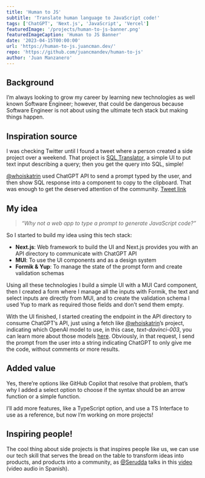 ```yaml
---
title: 'Human to JS'
subtitle: 'Translate human language to JavaScript code!'
tags: ['ChatGPT', 'Next.js', 'JavaScript', 'Vercel']
featuredImage: '/projects/human-to-js-banner.png'
featuredImageCaption: 'Human to JS Banner'
date: '2023-04-15T00:00:00'
url: 'https://human-to-js.juancman.dev/'
repo: 'https://github.com/juancmandev/human-to-js'
author: 'Juan Manzanero'
---
```


## Background

I’m always looking to grow my career by learning new technologies as well known Software Engineer; however, that could be dangerous because Software Engineer is not about using the ultimate tech stack but making things happen.

## Inspiration source

I was checking Twitter until I found a tweet where a person created a side project over a weekend. That project is [SQL Translator](https://www.sqltranslate.app/), a simple UI to put text input describing a query; then you get the query into SQL, simple!

[@whoiskatrin](https://twitter.com/whoiskatrin?ref_src=twsrc%5Etfw%7Ctwcamp%5Etweetembed%7Ctwterm%5E1634973237829599233%7Ctwgr%5Eb49b9d28e6ea7383ef16ea3c8c6040656ff0c944%7Ctwcon%5Es1_&ref_url=https%3A%2F%2Fpublish.twitter.com%2F%3Fquery%3Dhttps3A2F2Ftwitter.com2Fwhoiskatrin2Fstatus2F1634973237829599233widget%3DTweet) used ChatGPT API to send a prompt typed by the user, and then show SQL response into a component to copy to the clipboard. That was enough to get the deserved attention of the community. [Tweet link](https://twitter.com/whoiskatrin/status/1634973237829599233)

## My idea

> _“Why not a web app to type a prompt to generate JavaScript code?”_

So I started to build my idea using this tech stack:

- **Next.js**: Web framework to build the UI and Next.js provides you with an API directory to communicate with ChatGPT API
- **MUI**: To use the UI components and as a design system
- **Formik & Yup**: To manage the state of the prompt form and create validation schemas

Using all these technologies I build a simple UI with a MUI Card component, then I created a form where I manage all the inputs with Formik, the text and select inputs are directly from MUI, and to create the validation schema I used Yup to mark as required those fields and don’t send them empty.

With the UI finished, I started creating the endpoint in the API directory to consume ChatGPT’s API, just using a fetch like [@whoiskatrin](https://twitter.com/whoiskatrin?ref_src=twsrc%5Etfw%7Ctwcamp%5Etweetembed%7Ctwterm%5E1634973237829599233%7Ctwgr%5Eb49b9d28e6ea7383ef16ea3c8c6040656ff0c944%7Ctwcon%5Es1_&ref_url=https%3A%2F%2Fpublish.twitter.com%2F%3Fquery%3Dhttps3A2F2Ftwitter.com2Fwhoiskatrin2Fstatus2F1634973237829599233widget%3DTweet)’s project, indicating which OpenAI model to use, in this case, *text-davinci-003*, you can learn more about those models [here](https://platform.openai.com/docs/api-reference/models/list). Obviously, in that request, I send the prompt from the user into a string indicating ChatGPT to only give me the code, without comments or more results.

## Added value

Yes, there’re options like GitHub Copilot that resolve that problem, that’s why I added a select option to choose if the syntax should be an arrow function or a simple function.

I’ll add more features, like a TypeScript option, and use a TS Interface to use as a reference, but now I’m working on more projects!

## Inspiring people!

The cool thing about side projects is that inspires people like us, we can use our tech skill that serves the bread on the table to transform ideas into products, and products into a community, as [@Serudda](https://twitter.com/serudda) talks in this [video](https://www.youtube.com/watch?v=LXgPNdw8avI&t) (video audio in Spanish).
